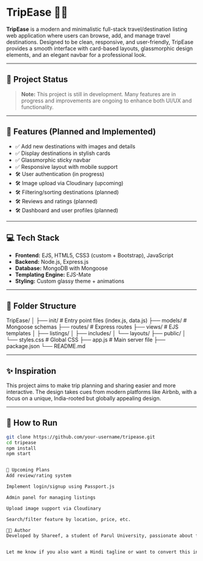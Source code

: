 # TripEase 🧳✨

**TripEase** is a modern and minimalistic full-stack travel/destination listing web application where users can browse, add, and manage travel destinations. Designed to be clean, responsive, and user-friendly, TripEase provides a smooth interface with card-based layouts, glassmorphic design elements, and an elegant navbar for a professional look.

---

## 🚧 Project Status

> **Note:** This project is still in development. Many features are in progress and improvements are ongoing to enhance both UI/UX and functionality.

---

## 📁 Features (Planned and Implemented)

- ✅ Add new destinations with images and details  
- ✅ Display destinations in stylish cards  
- ✅ Glassmorphic sticky navbar  
- ✅ Responsive layout with mobile support  
- 🛠️ User authentication (in progress)  
- 🛠️ Image upload via Cloudinary (upcoming)  
- 🛠️ Filtering/sorting destinations (planned)  
- 🛠️ Reviews and ratings (planned)  
- 🛠️ Dashboard and user profiles (planned)  

---

## 💻 Tech Stack

- **Frontend:** EJS, HTML5, CSS3 (custom + Bootstrap), JavaScript  
- **Backend:** Node.js, Express.js  
- **Database:** MongoDB with Mongoose  
- **Templating Engine:** EJS-Mate  
- **Styling:** Custom glassy theme + animations  

---

## 📂 Folder Structure

TripEase/
│
├── init/ # Entry point files (index.js, data.js)
├── models/ # Mongoose schemas
├── routes/ # Express routes
├── views/ # EJS templates
│ ├── listings/
│ ├── includes/
│ └── layouts/
├── public/
│ └── styles.css # Global CSS
├── app.js # Main server file
├── package.json
└── README.md


---

## ✨ Inspiration

This project aims to make trip planning and sharing easier and more interactive. The design takes cues from modern platforms like Airbnb, with a focus on a unique, India-rooted but globally appealing design.

---

## 🚀 How to Run

```bash
git clone https://github.com/your-username/tripease.git
cd tripease
npm install
npm start


📌 Upcoming Plans
Add review/rating system

Implement login/signup using Passport.js

Admin panel for managing listings

Upload image support via Cloudinary

Search/filter feature by location, price, etc.

🧑‍💻 Author
Developed by Shareef, a student of Parul University, passionate about full-stack development and building real-world solutions.


Let me know if you also want a Hindi tagline or want to convert this into a styled page like GitHub Pages.
